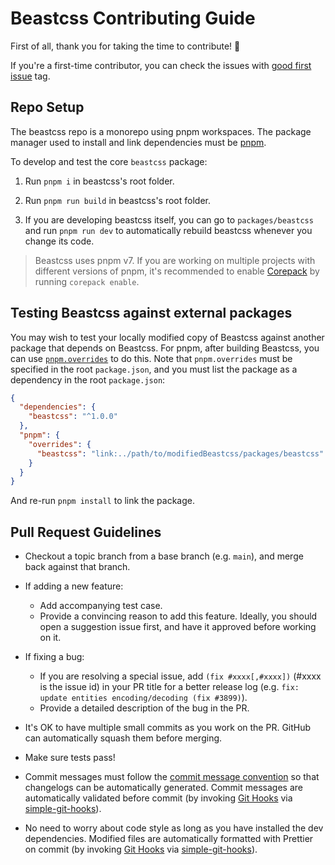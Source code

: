 # Beastcss Contributing Guide

First of all, thank you for taking the time to contribute! 🎉

If you're a first-time contributor, you can check the issues with [good first issue](https://github.com/freddy38510/beastcss/issues?q=is%3Aissue+is%3Aopen+label%3A%22good+first+issue%22) tag.

## Repo Setup

The beastcss repo is a monorepo using pnpm workspaces. The package manager used to install and link dependencies must be [pnpm](https://pnpm.io/).

To develop and test the core `beastcss` package:

1. Run `pnpm i` in beastcss's root folder.

2. Run `pnpm run build` in beastcss's root folder.

3. If you are developing beastcss itself, you can go to `packages/beastcss` and run `pnpm run dev` to automatically rebuild beastcss whenever you change its code.

> Beastcss uses pnpm v7. If you are working on multiple projects with different versions of pnpm, it's recommended to enable [Corepack](https://github.com/nodejs/corepack) by running `corepack enable`.

## Testing Beastcss against external packages

You may wish to test your locally modified copy of Beastcss against another package that depends on Beastcss. For pnpm, after building Beastcss, you can use [`pnpm.overrides`](https://pnpm.io/package_json#pnpmoverrides) to do this. Note that `pnpm.overrides` must be specified in the root `package.json`, and you must list the package as a dependency in the root `package.json`:

```json
{
  "dependencies": {
    "beastcss": "^1.0.0"
  },
  "pnpm": {
    "overrides": {
      "beastcss": "link:../path/to/modifiedBeastcss/packages/beastcss"
    }
  }
}
```

And re-run `pnpm install` to link the package.

## Pull Request Guidelines

- Checkout a topic branch from a base branch (e.g. `main`), and merge back against that branch.

- If adding a new feature:

  - Add accompanying test case.
  - Provide a convincing reason to add this feature. Ideally, you should open a suggestion issue first, and have it approved before working on it.

- If fixing a bug:

  - If you are resolving a special issue, add `(fix #xxxx[,#xxxx])` (#xxxx is the issue id) in your PR title for a better release log (e.g. `fix: update entities encoding/decoding (fix #3899)`).
  - Provide a detailed description of the bug in the PR.

- It's OK to have multiple small commits as you work on the PR. GitHub can automatically squash them before merging.

- Make sure tests pass!

- Commit messages must follow the [commit message convention](./.github/commit-convention.md) so that changelogs can be automatically generated. Commit messages are automatically validated before commit (by invoking [Git Hooks](https://git-scm.com/docs/githooks) via [simple-git-hooks](https://github.com/toplenboren/simple-git-hooks)).

- No need to worry about code style as long as you have installed the dev dependencies. Modified files are automatically formatted with Prettier on commit (by invoking [Git Hooks](https://git-scm.com/docs/githooks) via [simple-git-hooks](https://github.com/toplenboren/simple-git-hooks)).
